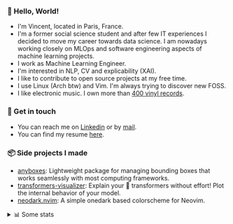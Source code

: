 ### 👋 Hello, World!

- I'm Vincent, located in Paris, France.
- I'm a former social science student and after few IT experiences I decided to move my career towards data science. I am nowadays working closely on MLOps and software engineering aspects of machine learning projects.
- I work as Machine Learning Engineer.
- I'm interested in NLP, CV and explicability (XAI).
- I like to contribute to open source projects at my free time.
- I use Linux (Arch btw) and Vim. I'm always trying to discover new FOSS.
- I like electronic music. I own more than [400 vinyl records](https://www.discogs.com/user/Voigt_Kampff/collection).

### 🔗 Get in touch

- You can reach me on [Linkedin](https://www.linkedin.com/in/vincent-duchauffour-3a9641155/) or by [mail](mailto:vincent.duchauffour@proton.me).
- You can find my resume [here](https://raw.githubusercontent.com/VDuchauffour/resume/main/resume.pdf).

### 📦 Side projects I made

- [anyboxes](https://github.com/VDuchauffour/anyboxes): Lightweight package for managing bounding boxes that works seamlessly with most computing frameworks.
- [transformers-visualizer](https://github.com/VDuchauffour/transformers-visualizer): Explain your 🤗 transformers without effort! Plot the internal behavior of your model. 
- [neodark.nvim](https://github.com/VDuchauffour/neodark.nvim): A simple onedark based colorscheme for Neovim.

<details><summary>📊 Some stats</summary>  
  
<p align="center">
  <img alt="VDuchauffour's github stats" src="https://github-readme-stats.vercel.app/api?username=VDuchauffour&include_all_commits=true&show_icons=true&theme=react"/>
  <br />
  <img alt="VDuchauffour's streak stats" src="https://streak-stats.demolab.com?user=VDuchauffour&theme=react"/>
  <br />
  <img alt="VDuchauffour's language stats" src="https://github-readme-stats.vercel.app/api/top-langs/?username=VDuchauffour&count_private=true&include_all_commits=true&show_icons=true&layout=compact&theme=react"/>
  <!--   <br />
  <img alt="VDuchauffour's Wakatime stats" src="https://github-readme-stats.vercel.app/api/wakatime?username=VDuchauffour&theme=react"/> -->
</p>

#### 🧭 Wakatime stats
<!--START_SECTION:waka-->
![Code Time](http://img.shields.io/badge/Code%20Time-826%20hrs-blue)

![Lines of code](https://img.shields.io/badge/From%20Hello%20World%20I%27ve%20Written-63.2%20thousand%20lines%20of%20code-blue)

**🐱 My GitHub Data** 

> 📦 43.5 kB Used in GitHub's Storage 
 > 
> 🏆 1,609 Contributions in the Year 2023
 > 
> 🚫 Not Opted to Hire
 > 
> 📜 9 Public Repositories 
 > 
> 🔑 1 Private Repositories 
 > 
**I'm a Night 🦉** 

```text
🌞 Morning                38 commits          █░░░░░░░░░░░░░░░░░░░░░░░░   05.78 % 
🌆 Daytime                240 commits         █████████░░░░░░░░░░░░░░░░   36.47 % 
🌃 Evening                220 commits         ████████░░░░░░░░░░░░░░░░░   33.43 % 
🌙 Night                  160 commits         ██████░░░░░░░░░░░░░░░░░░░   24.32 % 
```
📅 **I'm Most Productive on Wednesday** 

```text
Monday                   144 commits         █████░░░░░░░░░░░░░░░░░░░░   21.88 % 
Tuesday                  71 commits          ███░░░░░░░░░░░░░░░░░░░░░░   10.79 % 
Wednesday                157 commits         ██████░░░░░░░░░░░░░░░░░░░   23.86 % 
Thursday                 122 commits         █████░░░░░░░░░░░░░░░░░░░░   18.54 % 
Friday                   77 commits          ███░░░░░░░░░░░░░░░░░░░░░░   11.70 % 
Saturday                 20 commits          █░░░░░░░░░░░░░░░░░░░░░░░░   03.04 % 
Sunday                   67 commits          ███░░░░░░░░░░░░░░░░░░░░░░   10.18 % 
```


📊 **This Week I Spent My Time On** 

```text
💬 Programming Languages: 
Lua                      5 hrs 35 mins       ███████░░░░░░░░░░░░░░░░░░   27.47 % 
Python                   4 hrs               █████░░░░░░░░░░░░░░░░░░░░   19.75 % 
YAML                     1 hr 51 mins        ██░░░░░░░░░░░░░░░░░░░░░░░   09.18 % 
XML                      1 hr 48 mins        ██░░░░░░░░░░░░░░░░░░░░░░░   08.89 % 
ActionScript 3           1 hr 24 mins        ██░░░░░░░░░░░░░░░░░░░░░░░   06.90 % 
```


 Last Updated on 27/08/2023 00:35:07 UTC
<!--END_SECTION:waka-->
</details>
